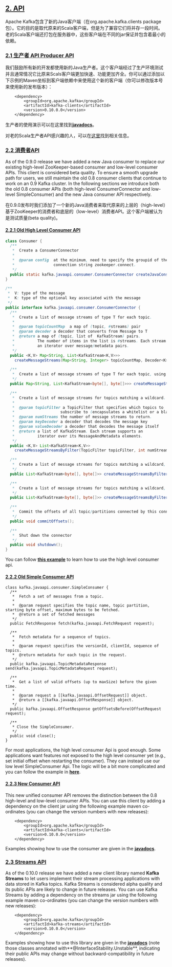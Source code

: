 ## [2. API](#)

Apache Kafka包含了新的Java客户端（在org.apache.kafka.clients package包）。它的目的是取代原来的Scala客户端，但是为了兼容它们将并存一段时间。老的Scala客户端还打包在服务器中，这些客户端在不同的jar保证并包含着最小的依赖。

### [2.1 生产者 API Producer API](#producerapi)<a id="producerapi"></a>

我们鼓励所有新的开发都使用新的Java生产者。这个客户端经过了生产环境测试并且通常情况它比原来Scals客户端更加快速、功能更加齐全。你可以通过添加以下示例的Maven坐标到客户端依赖中来使用这个新的客户端（你可以修改版本号来使用新的发布版本）：

```
	<dependency>
	    <groupId>org.apache.kafka</groupId>
	    <artifactId>kafka-clients</artifactId>
	    <version>0.10.0.0</version>
	</dependency>

```

生产者的使用演示可以在这里找到[**javadocs**](http://kafka.apache.org/0100/javadoc/index.html?org/apache/kafka/clients/producer/KafkaProducer.html "Kafka 0.10.0 Javadoc")。

对老的Scala生产者API感兴趣的人，可以在[这里](http://kafka.apache.org/081/documentation.html#producerapi)找到相关信息。

### [2.2 消费者API](#consumerapi)<a id="consumerapi"></a>

As of the 0.9.0 release we have added a new Java consumer to replace our existing high-level ZooKeeper-based consumer and low-level consumer APIs. This client is considered beta quality. To ensure a smooth upgrade path for users, we still maintain the old 0.8 consumer clients that continue to work on an 0.9 Kafka cluster. In the following sections we introduce both the old 0.8 consumer APIs \(both high-level ConsumerConnector and low-level SimpleConsumer\) and the new Java consumer API respectively.

在0.9.0发布时我们添加了一个新的Java消费者来取代原来的上层的（high-level）基于ZooKeeper的消费者和底层的（low-level）消费者API。这个客户端被认为是测试质量(beta quality)。

#### [2.2.1 Old High Level Consumer API](#highlevelconsumerapi)<a id="highlevelconsumerapi"></a>

```java
class Consumer {
  /**
   *  Create a ConsumerConnector
   *
   *  @param config  at the minimum, need to specify the groupid of the consumer and the zookeeper
   *                 connection string zookeeper.connect.
   */
  public static kafka.javaapi.consumer.ConsumerConnector createJavaConsumerConnector(ConsumerConfig config);
}

/**
 *  V: type of the message
 *  K: type of the optional key associated with the message
 */
public interface kafka.javaapi.consumer.ConsumerConnector {
  /**
   *  Create a list of message streams of type T for each topic.
   *
   *  @param topicCountMap  a map of (topic, #streams) pair
   *  @param decoder a decoder that converts from Message to T
   *  @return a map of (topic, list of  KafkaStream) pairs.
   *          The number of items in the list is #streams. Each stream supports
   *          an iterator over message/metadata pairs.
   */
  public <K,V> Map<String, List<KafkaStream<K,V>>>
    createMessageStreams(Map<String, Integer> topicCountMap, Decoder<K> keyDecoder, Decoder<V> valueDecoder);

  /**
   *  Create a list of message streams of type T for each topic, using the default decoder.
   */
  public Map<String, List<KafkaStream<byte[], byte[]>>> createMessageStreams(Map<String, Integer> topicCountMap);

  /**
   *  Create a list of message streams for topics matching a wildcard.
   *
   *  @param topicFilter a TopicFilter that specifies which topics to
   *                    subscribe to (encapsulates a whitelist or a blacklist).
   *  @param numStreams the number of message streams to return.
   *  @param keyDecoder a decoder that decodes the message key
   *  @param valueDecoder a decoder that decodes the message itself
   *  @return a list of KafkaStream. Each stream supports an
   *          iterator over its MessageAndMetadata elements.
   */
  public <K,V> List<KafkaStream<K,V>>
    createMessageStreamsByFilter(TopicFilter topicFilter, int numStreams, Decoder<K> keyDecoder, Decoder<V> valueDecoder);

  /**
   *  Create a list of message streams for topics matching a wildcard, using the default decoder.
   */
  public List<KafkaStream<byte[], byte[]>> createMessageStreamsByFilter(TopicFilter topicFilter, int numStreams);

  /**
   *  Create a list of message streams for topics matching a wildcard, using the default decoder, with one stream.
   */
  public List<KafkaStream<byte[], byte[]>> createMessageStreamsByFilter(TopicFilter topicFilter);

  /**
   *  Commit the offsets of all topic/partitions connected by this connector.
   */
  public void commitOffsets();

  /**
   *  Shut down the connector
   */
  public void shutdown();
}


```

You can follow [**this example**](https://cwiki.apache.org/confluence/display/KAFKA/Consumer+Group+Example "Kafka 0.8 consumer example") to learn how to use the high level consumer api.

#### [2.2.2 Old Simple Consumer API](#simpleconsumerapi)<a id="simpleconsumerapi"></a>

```
class kafka.javaapi.consumer.SimpleConsumer {
  /**
   *  Fetch a set of messages from a topic.
   *
   *  @param request specifies the topic name, topic partition, starting byte offset, maximum bytes to be fetched.
   *  @return a set of fetched messages
   */
  public FetchResponse fetch(kafka.javaapi.FetchRequest request);

  /**
   *  Fetch metadata for a sequence of topics.
   *
   *  @param request specifies the versionId, clientId, sequence of topics.
   *  @return metadata for each topic in the request.
   */
  public kafka.javaapi.TopicMetadataResponse send(kafka.javaapi.TopicMetadataRequest request);

  /**
   *  Get a list of valid offsets (up to maxSize) before the given time.
   *
   *  @param request a [[kafka.javaapi.OffsetRequest]] object.
   *  @return a [[kafka.javaapi.OffsetResponse]] object.
   */
  public kafka.javaapi.OffsetResponse getOffsetsBefore(OffsetRequest request);

  /**
   * Close the SimpleConsumer.
   */
  public void close();
}

```

For most applications, the high level consumer Api is good enough. Some applications want features not exposed to the high level consumer yet \(e.g., set initial offset when restarting the consumer\). They can instead use our low level SimpleConsumer Api. The logic will be a bit more complicated and you can follow the example in [**here**](https://cwiki.apache.org/confluence/display/KAFKA/0.8.0+SimpleConsumer+Example "Kafka 0.8 SimpleConsumer example").

#### [2.2.3 New Consumer API](#newconsumerapi)<a id="newconsumerapi"></a>

This new unified consumer API removes the distinction between the 0.8 high-level and low-level consumer APIs. You can use this client by adding a dependency on the client jar using the following example maven co-ordinates \(you can change the version numbers with new releases\):

```
	<dependency>
	    <groupId>org.apache.kafka</groupId>
	    <artifactId>kafka-clients</artifactId>
	    <version>0.10.0.0</version>
	</dependency>

```

Examples showing how to use the consumer are given in the [**javadocs**](http://kafka.apache.org/0100/javadoc/index.html?org/apache/kafka/clients/consumer/KafkaConsumer.html "Kafka 0.9.0 Javadoc").

### [2.3 Streams API](#streamsapi)<a id="streamsapi"></a>

As of the 0.10.0 release we have added a new client library named **Kafka Streams** to let users implement their stream processing applications with data stored in Kafka topics. Kafka Streams is considered alpha quality and its public APIs are likely to change in future releases. You can use Kafka Streams by adding a dependency on the streams jar using the following example maven co-ordinates \(you can change the version numbers with new releases\):

```
	<dependency>
	    <groupId>org.apache.kafka</groupId>
	    <artifactId>kafka-streams</artifactId>
	    <version>0.10.0.0</version>
	</dependency>

```

Examples showing how to use this library are given in the [**javadocs**](http://kafka.apache.org/0100/javadoc/index.html?org/apache/kafka/streams/KafkaStreams.html "Kafka 0.10.0 Javadoc") \(note those classes annotated with**@InterfaceStability.Unstable**, indicating their public APIs may change without backward-compatibility in future releases\).

